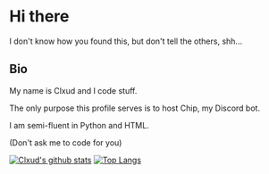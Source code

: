 # Hi there
I don't know how you found this, but don't tell the others, shh...

## Bio
My name is Clxud and I code stuff.

The only purpose this profile serves is to host Chip, my Discord bot.

I am semi-fluent in Python and HTML.

(Don't ask me to code for you)

[![Clxud's github stats](https://github-readme-stats.vercel.app/api?username=cloudwithax)](https://github.com/anuraghazra/github-readme-stats) [![Top Langs](https://github-readme-stats.vercel.app/api/top-langs/?username=cloudwithax)](https://github.com/anuraghazra/github-readme-stats)


